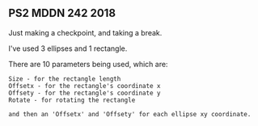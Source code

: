## PS2 MDDN 242 2018

Just making a checkpoint, and taking a break.







I've used 3 ellipses and 1 rectangle.

There are 10 parameters being used, which are:
	
	Size - for the rectangle length
	Offsetx - for the rectangle's coordinate x
	Offsety - for the rectangle's coordinate y
	Rotate - for rotating the rectangle

	and then an 'Offsetx' and 'Offsety' for each ellipse xy coordinate.



